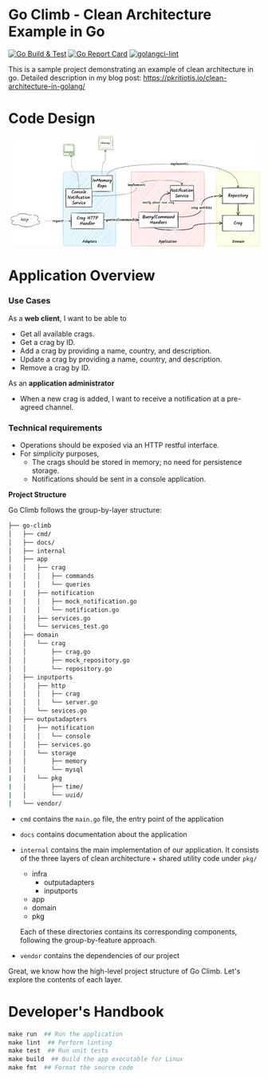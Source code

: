 # Go Climb - Clean Architecture Example in Go
[![Go Build & Test](https://github.com/pkritiotis/go-climb/actions/workflows/build-test.yml/badge.svg)](https://github.com/pkritiotis/go-climb/actions/workflows/build-test.yml)
[![Go Report Card](https://goreportcard.com/badge/github.com/pkritiotis/go-climb)](https://goreportcard.com/report/github.com/pkritiotis/go-climb)
[![golangci-lint](https://github.com/pkritiotis/go-climb/actions/workflows/lint.yml/badge.svg)](https://github.com/pkritiotis/go-climb/actions/workflows/lint.yml)

This is a sample project demonstrating an example of clean architecture in go. Detailed description in my blog post: https://pkritiotis.io/clean-architecture-in-golang/


# Code Design
![Code Design](./docs/graphics/clean-architecture-go-climb.png)

# Application Overview

### Use Cases
As a **web client**, I want to be able to
* Get all available crags.
* Get a crag by ID.
* Add a crag by providing a name, country, and description.
* Update a crag by providing a name, country, and description.
* Remove a crag by ID.

As an **application administrator**
* When a new crag is added, I want to receive a notification at a pre-agreed channel.

### Technical requirements
* Operations should be exposed via an HTTP restful interface.
* For *simplicity* purposes,
    * The crags should be stored in memory; no need for persistence storage.
    * Notifications should be sent in a console application.

**Project Structure**

Go Climb follows the group-by-layer structure:

```bash
├── go-climb
│   ├── cmd/
│   ├── docs/
│   ├── internal
│   ├── app
│   │   ├── crag
│   │   │   ├── commands
│   │   │   └── queries
│   │   ├── notification
│   │   │   ├── mock_notification.go
│   │   │   └── notification.go
│   │   ├── services.go
│   │   └── services_test.go
│   ├── domain
│   │   └── crag
│   │       ├── crag.go
│   │       ├── mock_repository.go
│   │       └── repository.go
│   ├── inputports
│   │   ├── http
│   │   │   ├── crag
│   │   │   └── server.go
│   │   └── sevices.go
│   ├── outputadapters
│   │   ├── notification
│   │   │   └── console
│   │   ├── services.go
│   │   └── storage
│   │       ├── memory
│   │       └── mysql
|   │   └── pkg
|   │       ├── time/
|   │       └── uuid/
│   └── vendor/
```
- `cmd` contains the `main.go` file, the entry point of the application
- `docs` contains documentation about the application
- `internal` contains the main implementation of our application. It consists of the three layers of clean architecture + shared utility code under `pkg/`
    - infra
        - outputadapters
        - inputports
    - app
    - domain
    - pkg

  Each of these directories contains its corresponding components, following the group-by-feature approach.
- `vendor` contains the dependencies of our project

Great, we know how the high-level project structure of Go Climb. Let's explore the contents of each layer.


# Developer's Handbook
```makefile
make run  ## Run the application
make lint  ## Perform linting
make test  ## Run unit tests
make build  ## Build the app executable for Linux
make fmt  ## Format the source code
```